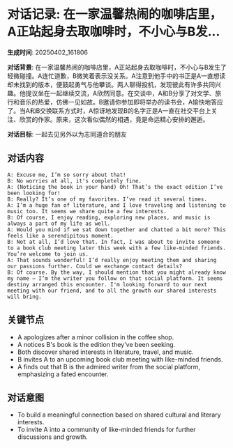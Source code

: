 # 对话记录: 在一家温馨热闹的咖啡店里，A正站起身去取咖啡时，不小心与B发...

**生成时间**: 20250402_161806

**对话背景**: 在一家温馨热闹的咖啡店里，A正站起身去取咖啡时，不小心与B发生了轻微碰撞。A连忙道歉，B微笑着表示没关系。A注意到他手中的书正是A一直想读却未找到的版本，便鼓起勇气与他攀谈。两人聊得投机，发现彼此有许多共同兴趣。他提议坐在一起继续交流，A欣然同意。在交谈中，A和B分享了对文学、旅行和音乐的热爱，仿佛一见如故。B邀请你参加即将举办的读书会，A愉快地答应了。当A和B交换联系方式时，A惊讶地发现B的名字正是A一直在社交平台上关注、欣赏的作家。原来，这次看似偶然的相遇，竟是命运精心安排的邂逅。

**对话目标**: 一起去见另外以为志同道合的朋友

## 对话内容

```
A: Excuse me, I’m so sorry about that!
B: No worries at all, it's completely fine.
A: (Noticing the book in your hand) Oh! That’s the exact edition I’ve been looking for!
B: Really? It’s one of my favorites. I’ve read it several times.
A: I’m a huge fan of literature, and I love traveling and listening to music too. It seems we share quite a few interests.
B: Of course, I enjoy reading, exploring new places, and music is always a part of my life as well.
A: Would you mind if we sat down together and chatted a bit more? This feels like a serendipitous moment.
B: Not at all, I’d love that. In fact, I was about to invite someone to a book club meeting later this week with a few like-minded friends. You’re welcome to join us.
A: That sounds wonderful! I’d really enjoy meeting them and sharing our passions further. Could we exchange contact details?
B: Of course. By the way, I should mention that you might already know my name – I’m the writer you follow on that social platform. It seems destiny arranged this encounter. I'm looking forward to our next meeting with our friend, and to all the growth our shared interests will bring.
```

## 关键节点

- A apologizes after a minor collision in the coffee shop.
- A notices B's book is the edition they've been seeking.
- Both discover shared interests in literature, travel, and music.
- B invites A to an upcoming book club meeting with like-minded friends.
- A finds out that B is the admired writer from the social platform, emphasizing a fated encounter.

## 对话意图

- To build a meaningful connection based on shared cultural and literary interests.
- To invite A into a community of like-minded friends for further discussions and growth.
